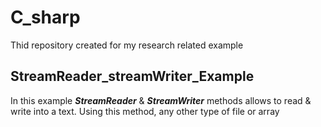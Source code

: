 # C_sharp
Thid repository created for my research related example


## StreamReader_streamWriter_Example

In this example ***StreamReader*** & ***StreamWriter*** methods allows to read & write into a text. Using this method, any other type of file or array
